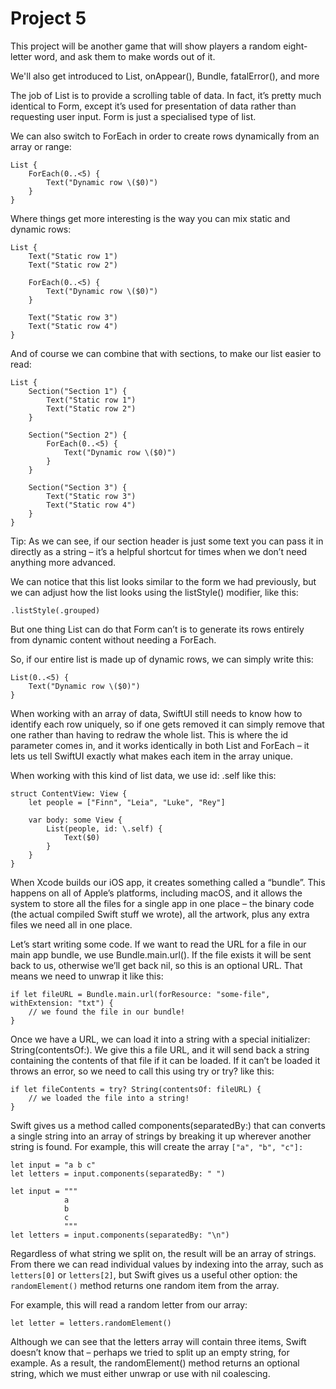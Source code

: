# Project 5

This project will be another game that will show players a random eight-letter word, and ask them to make words out of it.

We'll also get introduced to List, onAppear(), Bundle, fatalError(), and more 

The job of List is to provide a scrolling table of data. In fact, it’s pretty much identical to Form, except it’s used for presentation of data rather than requesting user input. Form is just a specialised type of list.

We can also switch to ForEach in order to create rows dynamically from an array or range:
```
List {
    ForEach(0..<5) {
        Text("Dynamic row \($0)")
    }
}
```

Where things get more interesting is the way you can mix static and dynamic rows:
```
List {
    Text("Static row 1")
    Text("Static row 2")

    ForEach(0..<5) {
        Text("Dynamic row \($0)")
    }

    Text("Static row 3")
    Text("Static row 4")
}
```

And of course we can combine that with sections, to make our list easier to read:
```
List {
    Section("Section 1") {
        Text("Static row 1")
        Text("Static row 2")
    }

    Section("Section 2") {
        ForEach(0..<5) {
            Text("Dynamic row \($0)")
        }
    }

    Section("Section 3") {
        Text("Static row 3")
        Text("Static row 4")
    }
}
```

Tip: As we can see, if our section header is just some text you can pass it in directly as a string – it’s a helpful shortcut for times when we don’t need anything more advanced.

We can notice that this list looks similar to the form we had previously, but we can adjust how the list looks using the listStyle() modifier, like this:
```
.listStyle(.grouped)
```

But one thing List can do that Form can’t is to generate its rows entirely from dynamic content without needing a ForEach.

So, if our entire list is made up of dynamic rows, we can simply write this:
```
List(0..<5) {
    Text("Dynamic row \($0)")
}
```

When working with an array of data, SwiftUI still needs to know how to identify each row uniquely, so if one gets removed it can simply remove that one rather than having to redraw the whole list. This is where the id parameter comes in, and it works identically in both List and ForEach – it lets us tell SwiftUI exactly what makes each item in the array unique.

When working with this kind of list data, we use id: \.self like this:
```
struct ContentView: View {
    let people = ["Finn", "Leia", "Luke", "Rey"]

    var body: some View {
        List(people, id: \.self) {
            Text($0)
        }
    }
}
```

When Xcode builds our iOS app, it creates something called a “bundle”. This happens on all of Apple’s platforms, including macOS, and it allows the system to store all the files for a single app in one place – the binary code (the actual compiled Swift stuff we wrote), all the artwork, plus any extra files we need all in one place.

Let’s start writing some code. If we want to read the URL for a file in our main app bundle, we use Bundle.main.url(). If the file exists it will be sent back to us, otherwise we’ll get back nil, so this is an optional URL. That means we need to unwrap it like this:
```
if let fileURL = Bundle.main.url(forResource: "some-file", withExtension: "txt") {
    // we found the file in our bundle!
}
```
Once we have a URL, we can load it into a string with a special initializer: String(contentsOf:). We give this a file URL, and it will send back a string containing the contents of that file if it can be loaded. If it can’t be loaded it throws an error, so we need to call this using try or try? like this:
```
if let fileContents = try? String(contentsOf: fileURL) {
    // we loaded the file into a string!
}
```

Swift gives us a method called components(separatedBy:) that can converts a single string into an array of strings by breaking it up wherever another string is found. For example, this will create the array ```["a", "b", "c"]:```

```
let input = "a b c"
let letters = input.components(separatedBy: " ")

let input = """
            a
            b
            c
            """
let letters = input.components(separatedBy: "\n")
```

Regardless of what string we split on, the result will be an array of strings. From there we can read individual values by indexing into the array, such as ```letters[0]``` or ```letters[2]```, but Swift gives us a useful other option: the ```randomElement()``` method returns one random item from the array.

For example, this will read a random letter from our array:
```
let letter = letters.randomElement()
```

Although we can see that the letters array will contain three items, Swift doesn’t know that – perhaps we tried to split up an empty string, for example. As a result, the randomElement() method returns an optional string, which we must either unwrap or use with nil coalescing.


